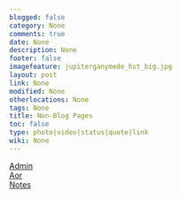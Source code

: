 ```yaml
---
blogged: false
category: None
comments: true
date: None
description: None
footer: false
imagefeature: jupiterganymede_hst_big.jpg
layout: post
link: None
modified: None
otherlocations: None
tags: None
title: Non-Blog Pages
toc: false
type: photo|video|status|quote|link
wiki: None
---
```




[Admin](/admin/Home "admin/")  
[Aor](/AOR/Home "AOR/")  
[Notes](/notes/Home "notes/")